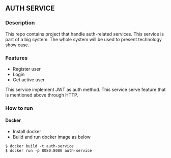 ## AUTH SERVICE

### Description
This repo contains project that handle auth-related services. 
This service is part of a big system. 
The whole system will be used to present technology show case.

### Features
- Register user
- Login
- Get active user

This service implement JWT as auth method.
This service serve feature that is mentioned above through HTTP.

### How to run
#### Docker
- Install docker
- Build and run docker image as below
```shell script
$ docker build -t auth-service .
$ docker run -p 8080:8080 auth-service
```
